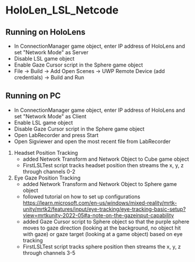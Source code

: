 # HoloLen_LSL_Netcode

## Running on HoloLens
* In ConnectionManager game object, enter IP address of HoloLens and set "Network Mode" as Server
* Disable LSL game object
* Enable Gaze Cursor script in the Sphere game object
* File -> Build -> Add Open Scenes -> UWP Remote Device (add credentials) -> Build and Run

## Running on PC 
* In ConnectionManager game object, enter IP address of HoloLens and set "Network Mode" as Client
* Enable LSL game object
* Disable Gaze Cursor script in the Sphere game object
* Open LabRecorder and press Start
* Open Sigviewer and open the most recent file from LabRecorder

1. Headset Position Tracking
    * added Network Transform and Network Object to Cube game object
    * FirstLSLTest script tracks headset position then streams the x, y, z through channels 0-2
2. Eye Gaze Position Tracking
    * added Network Transform and Network Object to Sphere game object
    * followed tutorial on how to set up configurations https://learn.microsoft.com/en-us/windows/mixed-reality/mrtk-unity/mrtk2/features/input/eye-tracking/eye-tracking-basic-setup?view=mrtkunity-2022-05#a-note-on-the-gazeinput-capability
    * added Gaze Cursor script to Sphere object so that the purple sphere moves to gaze direction (looking at the background, no object hit with gaze) or gaze target (looking at a game object) based on eye tracking
    * FirstLSLTest script tracks sphere position then streams the x, y, z through channels 3-5

